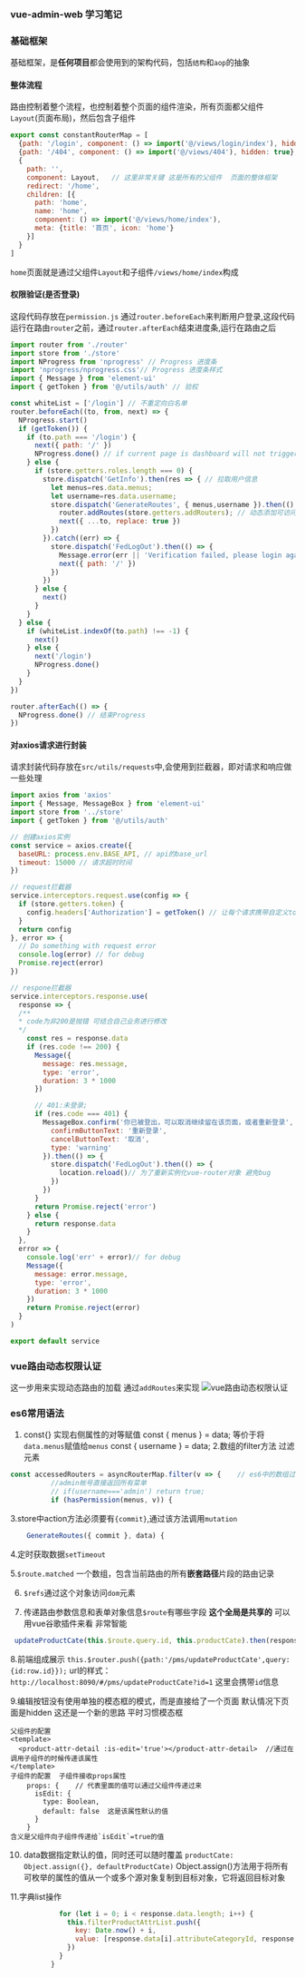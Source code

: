 ### vue-admin-web 学习笔记

### 基础框架
基础框架，是**任何项目**都会使用到的架构代码，包括`结构`和`aop`的抽象
#### 整体流程

路由控制着整个流程，也控制着整个页面的组件渲染，所有页面都父组件`Layout`(页面布局)，然后包含子组件
```js
export const constantRouterMap = [
  {path: '/login', component: () => import('@/views/login/index'), hidden: true},
  {path: '/404', component: () => import('@/views/404'), hidden: true},
  {
    path: '',
    component: Layout,   // 这里非常关键 这是所有的父组件  页面的整体框架
    redirect: '/home',
    children: [{
      path: 'home',
      name: 'home',
      component: () => import('@/views/home/index'),
      meta: {title: '首页', icon: 'home'}
    }]
  }
]
```
`home`页面就是通过父组件`Layout`和子组件`/views/home/index`构成

#### 权限验证(是否登录)
这段代码存放在`permission.js` 通过`router.beforeEach`来判断用户登录,这段代码运行在路由`router`之前，通过`router.afterEach`结束进度条,运行在路由之后
```js
import router from './router'
import store from './store'
import NProgress from 'nprogress' // Progress 进度条
import 'nprogress/nprogress.css'// Progress 进度条样式
import { Message } from 'element-ui'
import { getToken } from '@/utils/auth' // 验权

const whiteList = ['/login'] // 不重定向白名单
router.beforeEach((to, from, next) => {
  NProgress.start()
  if (getToken()) {
    if (to.path === '/login') {
      next({ path: '/' })
      NProgress.done() // if current page is dashboard will not trigger	afterEach hook, so manually handle it
    } else {
      if (store.getters.roles.length === 0) {
        store.dispatch('GetInfo').then(res => { // 拉取用户信息
          let menus=res.data.menus;
          let username=res.data.username;
          store.dispatch('GenerateRoutes', { menus,username }).then(() => { // 生成可访问的路由表
            router.addRoutes(store.getters.addRouters); // 动态添加可访问路由表
            next({ ...to, replace: true })
          })
        }).catch((err) => {
          store.dispatch('FedLogOut').then(() => {
            Message.error(err || 'Verification failed, please login again')
            next({ path: '/' })
          })
        })
      } else {
        next()
      }
    }
  } else {
    if (whiteList.indexOf(to.path) !== -1) {
      next()
    } else {
      next('/login')
      NProgress.done()
    }
  }
})

router.afterEach(() => {
  NProgress.done() // 结束Progress
})

```
#### 对axios请求进行封装
请求封装代码存放在`src/utils/requests`中,会使用到拦截器，即对请求和响应做一些处理
```js
import axios from 'axios'
import { Message, MessageBox } from 'element-ui'
import store from '../store'
import { getToken } from '@/utils/auth'

// 创建axios实例
const service = axios.create({
  baseURL: process.env.BASE_API, // api的base_url
  timeout: 15000 // 请求超时时间
})

// request拦截器
service.interceptors.request.use(config => {
  if (store.getters.token) {
    config.headers['Authorization'] = getToken() // 让每个请求携带自定义token 请根据实际情况自行修改
  }
  return config
}, error => {
  // Do something with request error
  console.log(error) // for debug
  Promise.reject(error)
})

// respone拦截器
service.interceptors.response.use(
  response => {
  /**
  * code为非200是抛错 可结合自己业务进行修改
  */
    const res = response.data
    if (res.code !== 200) {
      Message({
        message: res.message,
        type: 'error',
        duration: 3 * 1000
      })

      // 401:未登录;
      if (res.code === 401) {
        MessageBox.confirm('你已被登出，可以取消继续留在该页面，或者重新登录', '确定登出', {
          confirmButtonText: '重新登录',
          cancelButtonText: '取消',
          type: 'warning'
        }).then(() => {
          store.dispatch('FedLogOut').then(() => {
            location.reload()// 为了重新实例化vue-router对象 避免bug
          })
        })
      }
      return Promise.reject('error')
    } else {
      return response.data
    }
  },
  error => {
    console.log('err' + error)// for debug
    Message({
      message: error.message,
      type: 'error',
      duration: 3 * 1000
    })
    return Promise.reject(error)
  }
)

export default service
```

### vue路由动态权限认证
这一步用来实现动态路由的加载  通过`addRoutes`来实现
![vue路由动态权限认证](https://jack-cool.github.io/2019/08/04/vue%E8%B7%AF%E7%94%B1%E5%8A%A8%E6%80%81%E6%9D%83%E9%99%90%E6%8E%A7%E5%88%B6/)

### es6常用语法
1. const{} 实现右侧属性的对等赋值
        const { menus } = data;  等价于将`data.menus`赋值给`menus`
        const { username } = data;
2.数组的filter方法 过滤元素
```js
const accessedRouters = asyncRouterMap.filter(v => {    // es6中的数组过滤
          //admin帐号直接返回所有菜单
          // if(username==='admin') return true;
          if (hasPermission(menus, v)) {
```
3.store中action方法必须要有`{commit}`,通过该方法调用`mutation`
```js
    GenerateRoutes({ commit }, data) {
```
4.定时获取数据`setTimeout`

5.`$route.matched` 一个数组，包含当前路由的所有**嵌套路径**片段的路由记录

6. `$refs`通过这个对象访问`dom`元素

7. 传递路由参数信息和表单对象信息`$route`有哪些字段 **这个全局是共享的** 可以用vue谷歌插件来看 非常智能  
```js
 updateProductCate(this.$route.query.id, this.productCate).then(response => {  // 传递对象信息和id信息
```
8.前端组成展示
 ```this.$router.push({path:'/pms/updateProductCate',query:{id:row.id}});``` 
 url的样式：`http://localhost:8090/#/pms/updateProductCate?id=1`  这里会携带`id`信息

9.编辑按钮没有使用单独的模态框的模式，而是直接给了一个页面 默认情况下页面是hidden 这还是一个新的思路 平时习惯模态框
```   这个:is-edit 是props属性
父组件的配置
<template>
  <product-attr-detail :is-edit='true'></product-attr-detail>  //通过在调用子组件的时候传递该属性
</template>
子组件的配置  子组件接收props属性  
    props: {    // 代表里面的值可以通过父组件传递过来
      isEdit: {
        type: Boolean,
        default: false  这是该属性默认的值
      }
    }
含义是父组件向子组件传递给`isEdit`=true的值
```

10. data数据指定默认的值，同时还可以随时覆盖
`productCate: Object.assign({}, defaultProductCate)`
Object.assign()方法用于将所有可枚举的属性的值从一个或多个源对象复制到目标对象，它将返回目标对象

11.字典list操作
```js
            for (let i = 0; i < response.data.length; i++) {
              this.filterProductAttrList.push({
                key: Date.now() + i,
                value: [response.data[i].attributeCategoryId, response.data[i].attributeId]
              })
            }
          }
```











 
 
 
 
 



